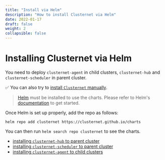 ```yaml
---
title: "Install via Helm"
description: "How to install Clusternet via Helm"
date: 2022-01-17
draft: false
weight: 2
collapsible: false
---
```


# Installing Clusternet via Helm

You need to deploy `clusternet-agent` in child clusters, `clusternet-hub` and `clusternet-scheduler` in parent cluster.

:white_check_mark: You can also try to [install `Clusternet` manually](/docs/getting-started/install-the-hard-way/).

> [Helm](https://helm.sh) must be installed to use the charts. Please refer to Helm's [documentation](https://helm.sh/docs/) to get started.

Once Helm is set up properly, add the repo as follows:

```console
helm repo add clusternet https://clusternet.github.io/charts
```

You can then run `helm search repo clusternet` to see the charts.

- [installing `clusternet-hub` to parent cluster](/docs/components/clusternet-hub/)
- [installing `clusternet-scheduler` to parent cluster](/docs/components/clusternet-scheduler/)
- [installing `clusternet-agent` to child clusters](/docs/components/clusternet-agent/)
